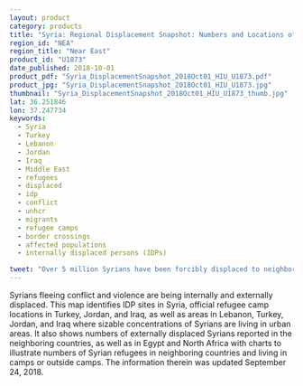 ```yaml
---
layout: product
category: products
title: "Syria: Regional Displacement Snapshot: Numbers and Locations of Refugees and IDPs as of 24 September, 2018"
region_id: "NEA"
region_title: "Near East" 
product_id: "U1873"
date_published: 2018-10-01
product_pdf: "Syria_DisplacementSnapshot_2018Oct01_HIU_U1873.pdf"
product_jpg: "Syria_DisplacementSnapshot_2018Oct01_HIU_U1873.jpg"
thumbnail: "Syria_DisplacementSnapshot_2018Oct01_HIU_U1873_thumb.jpg"
lat: 36.251846
lon: 37.247734
keywords:
  - Syria
  - Turkey
  - Lebanon
  - Jordan
  - Iraq
  - Middle East
  - refugees
  - displaced
  - idp
  - conflict
  - unhcr
  - migrants
  - refugee camps
  - border crossings
  - affected populations
  - internally displaced persons (IDPs)

tweet: "Over 5 million Syrians have been forcibly displaced to neighboring countries since the start of the conflict."
---
```

Syrians fleeing conflict and violence are being internally and externally displaced. This map identifies IDP sites in Syria, official refugee camp locations in Turkey, Jordan, and Iraq, as well as areas in Lebanon, Turkey, Jordan, and Iraq  where sizable concentrations of Syrians are living in urban areas. It also shows numbers of externally displaced Syrians reported in the neighboring countries, as well as in Egypt and North Africa with charts to illustrate numbers of Syrian refugees in neighboring countries and living in camps or outside camps. The information therein was updated September 24, 2018.
